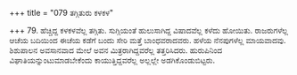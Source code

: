 +++
title = "079 ತಗ್ಗಿತುರು ಕಳಕಳ"

+++
79. ಹೆಚ್ಚಿದ್ದ ಕಳಕಳವೆಲ್ಲ ತಗ್ಗಿತು. ಸುಗ್ಗಿಯಂತೆ ಹುಲುಸಾಗಿದ್ದ ವಿಷಾದವೆಲ್ಲ ಕಳೆದು ಹೋಯಿತು. ರಾಜರುಗಳೆಲ್ಲ ಆಚೆಯ ಬದಿಯಿಂದ ಈಚೆಯ ಕಡೆಗೆ ಬಂದು ಸೇರಿ ಮತ್ತೆ ಬಾಂಧವರಾದವರು. ಹಳೆಯ ನೆನಪುಗಳೆಲ್ಲ ಮಾಯವಾದವು. ಶಿಶುಪಾಲನ ಅವಸಾನವಾದ ಮೇಲೆ ಅವನ ಮಿತ್ರರಾಗಿದ್ದವರೆಲ್ಲ ತತ್ತರಿಸಿದರು. ಹುರುಪಿನಿಂದ ವಿಘಾತಿಯನ್ನುಂಟುಮಾಡಬೇಕೆಂದು ಕಾಯುತ್ತಿದ್ದವರೆಲ್ಲ ಅಲ್ಲಲ್ಲೇ ಅಡಗಿಕೊಂಡುಬಿಟ್ಟರು.